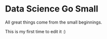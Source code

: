# Data Science  Go Small

All great things come from the small beginnings.

This is my first time to edit it :)
